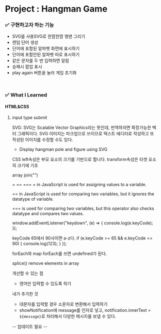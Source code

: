 <h1>Project : Hangman Game</h1>

<h3>✅  구현하고자 하는 기능</h3>
    <ul>
    <li>SVG를 사용SVG로 한땀한땀 행맨 그리기</li>
    <li>랜덤 단어 생성</li>
    <li>단어에 포함된 알파벳 화면에 표시하기</li>
    <li>단어에 포함안된 알파벳 따로 표시하기</li>
    <li>같은 문자를 두 번 입력하면 알림</li>
    <li>승패시 팝업 표시</li>
    <li>play again 버튼을 눌러 게임 초기화</li>
    </ul>
<br>
<h3>✅  What I Learned</h3>
<h4>HTML&CSS</h4>
<ol>
    <li>input type submit</li>

SVG: SVG는 Scalable Vector Graphics라는 뜻인데, 번역하자면 확장가능한 벡터 그래픽이다.
SVG 이미지는 마크업으로 쓰이므로 텍스트 에디터로 작성하고 또 작성된 이미지를 수정할 수도 있다.

- Display hangman pole and figure using SVG

CSS left속성은 부모 요소의 크기를 기반으로 합니다. transform속성은 타겟 요소의 크기에 기초

array
join("")

= == ===
= in JavaScript is used for assigning values to a variable.

== in JavaScript is used for comparing two variables, but it ignores the datatype of variable.

=== is used for comparing two variables, but this operator also checks datatype and compares two values.

window.addEventListener("keydown", (e) => {
console.log(e.keyCode);
});

keyCode 65에서 90사이면 a-z다.
if (e.keyCode >= 65 && e.keyCode <= 90) {
console.log(123);
}
});

forEach와 map
forEach를 쓰면 undefined가 된다.

splice()
remove elements in array

개선할 수 있는 점

- 영어만 입력할 수 있도록 하기

내가 추가한 것

- 대문자를 입력할 경우 소문자로 변환해서 입력하기
- showNotification에 message를 인자로 넣고,
  notification.innerText = `${message}`로 처리해서
  다양한 메시지를 보낼 수 있다.

-- 업데이트 필요 --
